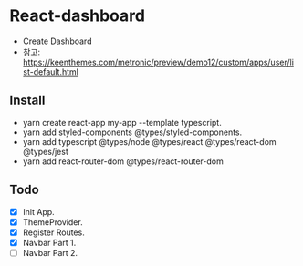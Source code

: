 # React-dashboard
- Create Dashboard
- 참고: https://keenthemes.com/metronic/preview/demo12/custom/apps/user/list-default.html 


## Install
- yarn create react-app my-app --template typescript.
- yarn add styled-components @types/styled-components.
- yarn add typescript @types/node @types/react @types/react-dom @types/jest
- yarn add react-router-dom @types/react-router-dom

## Todo
- [x] Init App.
- [x] ThemeProvider.
- [x] Register Routes.
- [x] Navbar Part 1.
- [ ] Navbar Part 2.